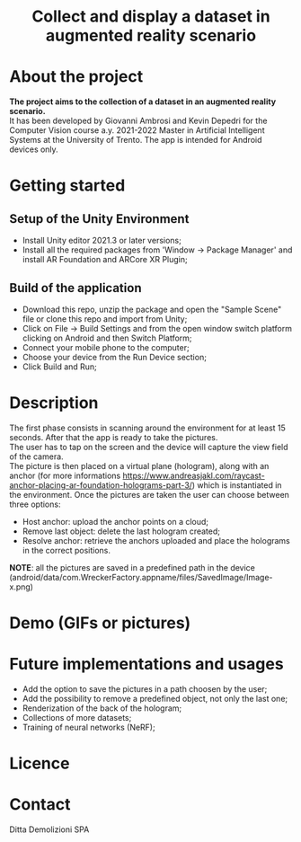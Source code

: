 # <p align="center">Collect and display a dataset in augmented reality scenario</p>

# About the project

**The project aims to the collection of a dataset in an augmented reality scenario.** <br/> It has been developed by Giovanni Ambrosi and Kevin Depedri for the Computer Vision course a.y. 2021-2022 Master in Artificial Intelligent Systems at the University of Trento. The app is intended for Android devices only.  


# Getting started
## Setup of the Unity Environment
* Install Unity editor 2021.3 or later versions;
* Install all the required packages from 'Window -> Package Manager' and install AR Foundation and ARCore XR Plugin; 
## Build of the application
* Download this repo, unzip the package and open the "Sample Scene" file or clone this repo and import from Unity;
* Click on File -> Build Settings and from the open window switch platform clicking on Android and then Switch Platform;
* Connect your mobile phone to the computer;
* Choose your device from the Run Device section;
* Click Build and Run;

# Description
The first phase consists in scanning around the environment for at least 15 seconds. After that the app is ready to take the pictures.
<br/>The user has to tap on the screen and the device will capture the view field of the camera. <br/>The picture is then placed on a virtual plane (hologram), along with an anchor (for more informations https://www.andreasjakl.com/raycast-anchor-placing-ar-foundation-holograms-part-3/) which is instantiated in the environment.
Once the pictures are taken the user can choose between three options: 
* Host anchor: upload the anchor points on a cloud;
* Remove last object: delete the last hologram created;
* Resolve anchor: retrieve the anchors uploaded and place the holograms in the correct positions.

**NOTE**: all the pictures are saved in a predefined path in the device (android/data/com.WreckerFactory.appname/files/SavedImage/Image-x.png)


# Demo (GIFs or pictures)

# Future implementations and usages
* Add the option to save the pictures in a path choosen by the user;
* Add the possibility to remove a predefined object, not only the last one;
* Renderization of the back of the hologram;
* Collections of more datasets;
* Training of neural networks (NeRF);



# Licence

# Contact
Ditta Demolizioni SPA
